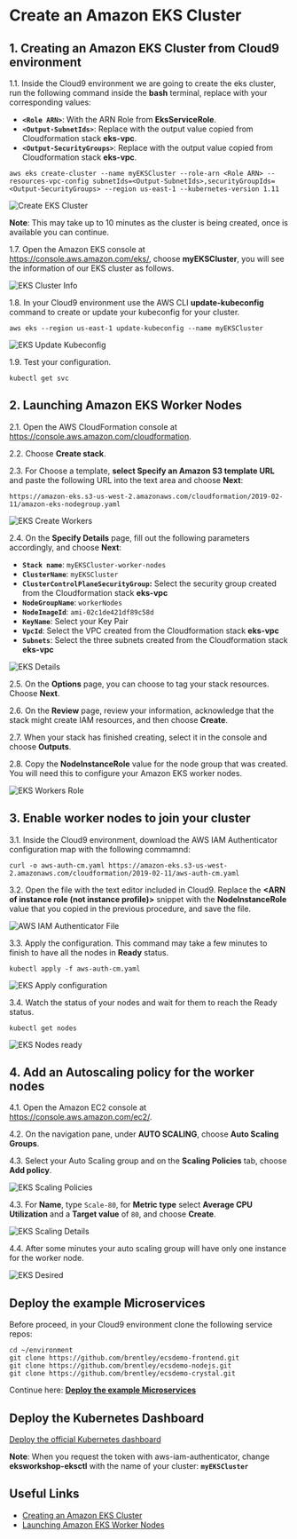 # Create an Amazon EKS Cluster

## 1. Creating an Amazon EKS Cluster from Cloud9 environment

1.1\. Inside the Cloud9 environment we are going to create the eks cluster, run the following command inside the **bash** terminal, replace with your corresponding values:

* **``<Role ARN>``**: With the ARN Role from **EksServiceRole**.
* **``<Output-SubnetIds>``**: Replace with the output value copied from Cloudformation stack **eks-vpc**.
* **``<Output-SecurityGroups>``**: Replace with the output value copied from Cloudformation stack **eks-vpc**.

```
aws eks create-cluster --name myEKSCluster --role-arn <Role ARN> --resources-vpc-config subnetIds=<Output-SubnetIds>,securityGroupIds=<Output-SecurityGroups> --region us-east-1 --kubernetes-version 1.11
```
![Create EKS Cluster](../images/eks-create.png)

**Note**: This may take up to 10 minutes as the cluster is being created, once is available you can continue.

1.7\. Open the Amazon EKS console at https://console.aws.amazon.com/eks/, choose **myEKSCluster**, you will see the information of our EKS cluster as follows.

![EKS Cluster Info](../images/eks-cluster-info.png)

1.8\. In your Cloud9 environment use the AWS CLI **update-kubeconfig** command to create or update your kubeconfig for your cluster.

```
aws eks --region us-east-1 update-kubeconfig --name myEKSCluster
```

![EKS Update Kubeconfig](../images/eks-update-kubeconfig.png)

1.9\. Test your configuration.

```
kubectl get svc
```

## 2. Launching Amazon EKS Worker Nodes

2.1\. Open the AWS CloudFormation console at https://console.aws.amazon.com/cloudformation.

2.2\. Choose **Create stack**.

2.3\. For Choose a template, **select Specify an Amazon S3 template URL** and paste the following URL into the text area and choose **Next**:

```
https://amazon-eks.s3-us-west-2.amazonaws.com/cloudformation/2019-02-11/amazon-eks-nodegroup.yaml
```

![EKS Create Workers](../images/eks-cf-wrokers.png)

2.4\. On the **Specify Details** page, fill out the following parameters accordingly, and choose **Next**:

  * **``Stack name``**: `myEKSCluster-worker-nodes`
  * **``ClusterName``**: `myEKSCluster`
  * **``ClusterControlPlaneSecurityGroup``:** Select the security group created from the Cloudformation stack **eks-vpc**
  * **``NodeGroupName``**: `workerNodes`
  * **``NodeImageId``**: `ami-02c1de421df89c58d`
  * **``KeyName``**: Select your Key Pair
  * **``VpcId``**: Select the VPC created from the Cloudformation stack **eks-vpc**
  * **``Subnets``**: Select the three subnets created from the Cloudformation stack **eks-vpc**

![EKS Details](../images/eks-cf-details.png)

2.5\. On the **Options** page, you can choose to tag your stack resources. Choose **Next**.

2.6\. On the **Review** page, review your information, acknowledge that the stack might create IAM resources, and then choose **Create**.

2.7\. When your stack has finished creating, select it in the console and choose **Outputs**.

2.8\. Copy the **NodeInstanceRole** value for the node group that was created. You will need this to configure your Amazon EKS worker nodes.

![EKS Workers Role](../images/eks-workers-role.png)

## 3. Enable worker nodes to join your cluster

3.1\. Inside the Cloud9 environment, download the AWS IAM Authenticator configuration map with the following commamnd:

```
curl -o aws-auth-cm.yaml https://amazon-eks.s3-us-west-2.amazonaws.com/cloudformation/2019-02-11/aws-auth-cm.yaml
```

3.2\. Open the file with the text editor included in Cloud9. Replace the **<ARN of instance role (not instance profile)>** snippet with the **NodeInstanceRole** value that you copied in the previous procedure, and save the file.

![AWS IAM Authenticator File](../images/eks-auth-file.png)

3.3\. Apply the configuration. This command may take a few minutes to finish to have all the nodes in **Ready** status.

```
kubectl apply -f aws-auth-cm.yaml
```

![EKS Apply configuration](../images/eks-apply-nodes.png)

3.4\. Watch the status of your nodes and wait for them to reach the Ready status.

```
kubectl get nodes
```
![EKS Nodes ready](../images/eks-nodes-ready.png)

## 4. Add an Autoscaling policy for the worker nodes

4.1\. Open the Amazon EC2 console at https://console.aws.amazon.com/ec2/.

4.2\. On the navigation pane, under **AUTO SCALING**, choose **Auto Scaling Groups**.

4.3\. Select your Auto Scaling group and on the **Scaling Policies** tab, choose **Add policy**.

![EKS Scaling Policies](../images/eks-scaling-policies.png)

4.3\. For **Name**, type `Scale-80`, for **Metric type** select **Average CPU Utilization** and a **Target value** of `80`, and choose **Create**.

![EKS Scaling Details](../images/eks-scaling-details.png)

4.4\. After some minutes your auto scaling group will have only one instance for the worker node.

![EKS Desired](../images/eks-desired.png)

## Deploy the example Microservices 

Before proceed, in your Cloud9 environment clone the following service repos:

```
cd ~/environment
git clone https://github.com/brentley/ecsdemo-frontend.git
git clone https://github.com/brentley/ecsdemo-nodejs.git
git clone https://github.com/brentley/ecsdemo-crystal.git
```

Continue here: **[Deploy the example Microservices](https://eksworkshop.com/deploy/)**

## Deploy the Kubernetes Dashboard

[Deploy the official Kubernetes dashboard](https://eksworkshop.com/dashboard/)

**Note**: When you request the token with aws-iam-authenticator, change **eksworkshop-eksctl** with the name of your cluster: **``myEKSCluster``**


## Useful Links
* [Creating an Amazon EKS Cluster](https://docs.aws.amazon.com/eks/latest/userguide/create-cluster.html)
* [Launching Amazon EKS Worker Nodes](https://docs.aws.amazon.com/eks/latest/userguide/launch-workers.html)
